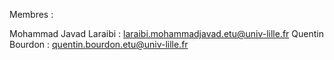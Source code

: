 Membres : 

Mohammad Javad Laraibi : laraibi.mohammadjavad.etu@univ-lille.fr
Quentin Bourdon : quentin.bourdon.etu@univ-lille.fr
